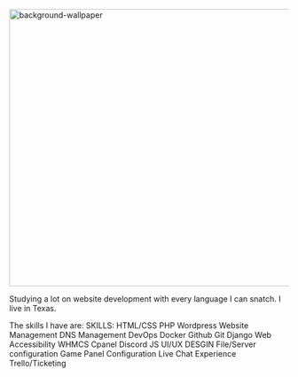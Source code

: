 <img src="https://user-images.githubusercontent.com/83092217/158082350-ec132450-9e07-4f9b-9ff2-7e4b9957da22.png" alt="background-wallpaper" style="height:500px; width:1000px;">

Studying a lot on website development with every language I can snatch. 
I live in Texas.

The skills I have are: 
SKILLS:
HTML/CSS
PHP
Wordpress
Website Management
DNS Management
DevOps
Docker
Github
Git
Django
Web Accessibility
WHMCS
Cpanel
Discord JS
UI/UX DESGIN
File/Server configuration
Game Panel Configuration
Live Chat Experience
Trello/Ticketing
